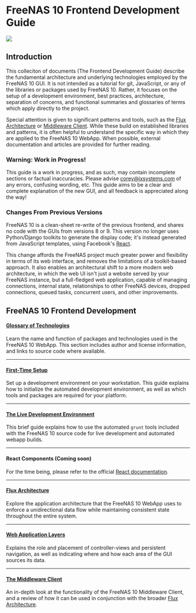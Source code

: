 FreeNAS 10 Frontend Development Guide
=====================================

<img src="documentation/images/FreeNAS 10 Mockup.png" />

## Introduction
This colleciton of documents (The Frontend Development Guide) describe the fundamental architecture and underlying technologies employed by the FreeNAS 10 GUI. It is not intended as a tutorial for git, JavaScript, or any of the libraries or packages used by FreeNAS 10. Rather, it focuses on the setup of a development environment, best practices, architecture, separation of concerns, and functional summaries and glossaries of terms which apply directly to the project.

Special attention is given to significant patterns and tools, such as the [Flux Architecture](documentation/flux.md) or [Middleware Client](documentation/middleware.md). While these build on established libraries and patterns, it is often helpful to understand the specific way in which they are applied to the FreeNAS 10 WebApp. When possible, external documentation and articles are provided for further reading.

### Warning: Work in Progress!
This guide is a work in progress, and as such, may contain incomplete sections or factual inaccuracies. Please advise corey@ixsystems.com of any errors, confusing wording, etc. This guide aims to be a clear and complete explanation of the new GUI, and all feedback is appreciated along the way!

### Changes From Previous Versions
FreeNAS 10 is a clean-sheet re-write of the previous frontend, and shares no code with the GUIs from versions 8 or 9. This version no longer uses Python/Django toolkits to generate the display code; it's instead generated from JavaScript templates, using Facebook's [React](http://facebook.github.io/react).

This change affords the FreeNAS project much greater power and flexibility in terms of its web interface, and removes the limitations of a toolkit-based approach. It also enables an architectural shift to a more modern web architecture, in which the web UI isn't just a website served by your FreeNAS instance, but a full-fledged web application, capable of managing connections, internal state, relationships to other FreeNAS devices, dropped connections, queued tasks, concurrent users, and other improvements.


## FreeNAS 10 Frontend Development

#### [Glossary of Technologies](documentation/tech_glossary.md)
Learn the name and function of packages and technologies used in the FreeNAS 10 WebApp. This section includes author and license information, and links to source code where available.

---

#### [First-Time Setup](documentation/setup.md)
Set up a development environment on your workstation. This guide explains how to initialize the automated development environment, as well as which tools and packages are required for your platform.

---

#### [The Live Development Environment](documentation/develop.md)
This brief guide explains how to use the automated `grunt` tools included with the FreeNAS 10 source code for live development and automated webapp builds.

---

#### React Components (Coming soon)
For the time being, please refer to the official [React documentation](http://facebook.github.io/react/docs/getting-started.html).

---

#### [Flux Architecture](documentation/flux.md)
Explore the application architecture that the FreeNAS 10 WebApp uses to enforce a unidirectional data flow while maintaining consistent state throughout the entire system.

---

#### [Web Application Layers](documentation/webapp.md)
Explains the role and placement of controller-views and persistent navigation, as well as indicating where and how each area of the GUI sources its data.

---

#### [The Middleware Client](documentation/middleware.md)
An in-depth look at the functionality of the FreeNAS 10 Middleware Client, and a review of how it can be used in conjunction with the broader [Flux Architecture](documentation/flux.md).